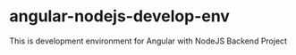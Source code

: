 # angular-nodejs-develop-env
This is development environment for Angular with NodeJS Backend Project
